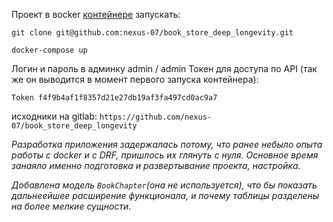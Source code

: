 Проект в вocker [контейнере](https://hub.docker.com/r/nexus07/book_store_deep_longeviry)
запускать:

`git clone git@github.com:nexus-07/book_store_deep_longevity.git`

`docker-compose up`

Логин и пароль в админку
admin / admin
Токен для доступа по API (так же он выводится в момент первого запуска контейнера):

`Token f4f9b4af1f8357d21e27db19af3fa497cd0ac9a7`

исходники на gitlab:
`https://github.com/nexus-07/book_store_deep_longevity`

_Разработка приложения задержалась потому, что ранее небыло опыта работы с docker и c DRF, пришлось их глянуть с нуля._ 
_Основное время занаяло именно подготовка и развертывание проекта, настройка._

_Добавлена модель `BookChapter`(она не используется), что бы показать дальнеейшее расширение функционала, и почему таблицы разделены на более мелкие сущности._